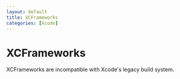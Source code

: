 ```yaml
---
layout: default
title: XCFrameworks
categories: [Xcode]
---
```


# XCFrameworks

XCFrameworks are incompatible with Xcode's legacy build system.
